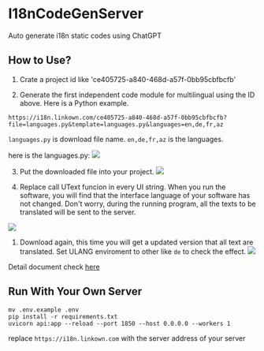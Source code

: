# I18nCodeGenServer

Auto generate i18n static codes using ChatGPT 


## How to Use?

1. Crate a project id like 'ce405725-a840-468d-a57f-0bb95cbfbcfb'

2. Generate the first independent code module for multilingual using the ID above. Here is a Python example. 

`https://i18n.linkown.com/ce405725-a840-468d-a57f-0bb95cbfbcfb?file=languages.py&template=languages.py&languages=en,de,fr,az` 

`languages.py` is download file name.
`en,de,fr,az` is the languages. 

here is the languages.py:
![](https://ipfs.ee/ipfs/QmT27sLSS5pDMaHzoN6PqEXMthijApwShn44G7ezEnHF82/18cad445-056b-4711-b24f-5bc5b693f7f6.png)

3. Put the downloaded file into your project. 
![](https://ipfs.ee/ipfs/QmQJHuhdPjFMn7W6wJYoG3qatAuciDf4GfC1YhjbHLPVat/a10fd56c-d3ef-45fd-877a-8d13d8263c77.png)

4. Replace call UText funcion in every UI string. When you run the software, you will find that the interface language of your software has not changed. Don't worry, during the running program, all the texts to be translated will be sent to the server.

![](https://ipfs.ee/ipfs/QmVLLHRpk5MbFPkftRSsZnANjLxUpcSAmWXfduU7CShTPz/b688a2c8-e4bf-4dbe-9da7-4669b7787168.png)

1. Download again, this time you will get a updated version that all text are translated. Set ULANG enviroment to other like `de` to check the effect.
![](https://ipfs.ee/ipfs/QmWXGgLB1oyBjQH9f4z8QJJqtUNtqXxp2opBuUZbexsafw/5912bedd-832e-4772-b892-d183b985858c.png)

Detail document check [here](./API.md)

## Run With Your Own Server

```
mv .env.example .env
pip install -r requirements.txt
uvicorn api:app --reload --port 1850 --host 0.0.0.0 --workers 1
```

replace `https://i18n.linkown.com` with the server address of your server

